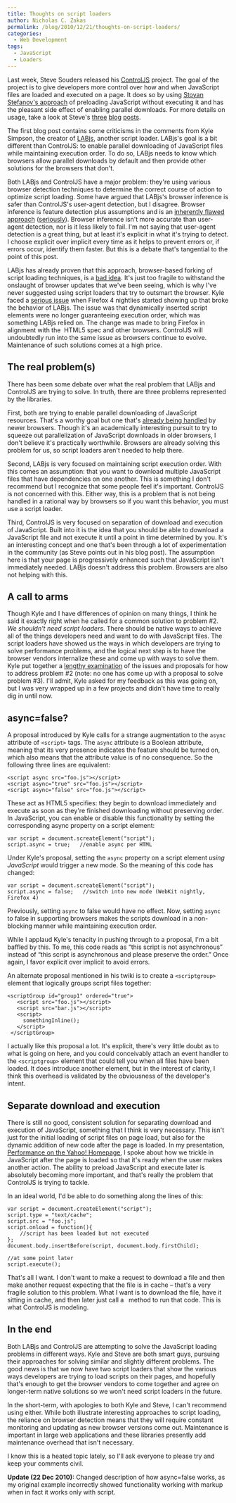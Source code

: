 ```yaml
---
title: Thoughts on script loaders
author: Nicholas C. Zakas
permalink: /blog/2010/12/21/thoughts-on-script-loaders/
categories:
  - Web Development
tags:
  - JavaScript
  - Loaders
---
```

Last week, Steve Souders released his [ControlJS][1] project. The goal of the project is to give developers more control over how and when JavaScript files are loaded and executed on a page. It does so by using [Stoyan Stefanov's approach][2] of preloading JavaScript without executing it and has the pleasant side effect of enabling parallel downloads. For more details on usage, take a look at Steve's [three][3] [blog][4] [posts][5].

The first blog post contains some criticisms in the comments from Kyle Simpson, the creator of [LABjs][6], another script loader. LABjs's goal is a bit different than ControlJS: to enable parallel downloading of JavaScript files while maintaining execution order. To do so, LABjs needs to know which browsers allow parallel downloads by default and then provide other solutions for the browsers that don't.

Both LABjs and ControlJS have a major problem: they're using various browser detection techniques to determine the correct course of action to optimize script loading. Some have argued that LABjs's browser inference is safer than ControlJS's user-agent detection, but I disagree. Browser inference is feature detection plus assumptions and is an [inherently flawed approach][7] ([seriously][8]). Browser inference isn't more accurate than user-agent detection, nor is it less likely to fail. I'm not saying that user-agent detection is a great thing, but at least it's explicit in what it's trying to detect. I choose explicit over implicit every time as it helps to prevent errors or, if errors occur, identify them faster. But this is a debate that's tangential to the point of this post.

LABjs has already proven that this approach, browser-based forking of script loading techniques, is a [bad idea][9]. It's just too fragile to withstand the onslaught of browser updates that we've been seeing, which is why I've never suggested using script loaders that try to outsmart the browser. Kyle faced a [serious issue][10] when Firefox 4 nightlies started showing up that broke the behavior of LABjs. The issue was that dynamically inserted script elements were no longer guaranteeing execution order, which was something LABjs relied on. The change was made to bring Firefox in alignment with the  HTML5 spec and other browsers. ControlJS will undoubtedly run into the same issue as browsers continue to evolve. Maintenance of such solutions comes at a high price.

## The real problem(s)

There has been some debate over what the real problem that LABjs and ControlJS are trying to solve. In truth, there are three problems represented by the libraries.

First, both are trying to enable parallel downloading of JavaScript resources. That's a worthy goal but one that's [already being handled][11] by newer browsers. Though it's an academically interesting pursuit to try to squeeze out parallelization of JavaScript downloads in older browsers, I don't believe it's practically worthwhile. Browsers are already solving this problem for us, so script loaders aren't needed to help there.

Second, LABjs is very focused on maintaining script execution order. With this comes an assumption: that you want to download multiple JavaScript files that have dependencies on one another. This is something I don't recommend but I recognize that some people feel it's important. ControlJS is not concerned with this. Either way, this is a problem that is not being handled in a rational way by browsers so if you want this behavior, you must use a script loader.

Third, ControlJS is very focused on separation of download and execution of JavaScript. Built into it is the idea that you should be able to download a JavaScript file and not execute it until a point in time determined by you. It's an interesting concept and one that's been through a lot of experimentation in the community (as Steve points out in his blog post). The assumption here is that your page is progressively enhanced such that JavaScript isn't immediately needed. LABjs doesn't address this problem. Browsers are also not helping with this.

## A call to arms

Though Kyle and I have differences of opinion on many things, I think he said it exactly right when he called for a common solution to problem #2. *We shouldn't need script loaders*. There should be native ways to achieve all of the things developers need and want to do with JavaScript files. The script loaders have showed us the ways in which developers are trying to solve performance problems, and the logical next step is to have the browser vendors internalize these and come up with ways to solve them. Kyle put together a [lengthy examination][12] of the issues and proposals for how to address problem #2 (note: no one has come up with a proposal to solve problem #3). I'll admit, Kyle asked for my feedback as this was going on, but I was very wrapped up in a few projects and didn't have time to really dig in until now.

## async=false?

A proposal introduced by Kyle calls for a strange augmentation to the `async` attribute of `<script>` tags. The `async` attribute is a Boolean attribute, meaning that its very presence indicates the feature should be turned on, which also means that the attribute value is of no consequence. So the following three lines are equivalent:

    <script async src="foo.js"></script>
    <script async="true" src="foo.js"></script>
    <script async="false" src="foo.js"></script>
    

These act as HTML5 specifies: they begin to download immediately and execute as soon as they're finished downloading without preserving order. In JavaScript, you can enable or disable this functionality by setting the corresponding async property on a script element:

    var script = document.screateElement("script");
    script.async = true;   //enable async per HTML
    

Under Kyle's proposal, setting the `async` property on a script element *using JavaScript* would trigger a new mode. So the meaning of this code has changed:

    var script = document.screateElement("script");
    script.async = false;   //switch into new mode (WebKit nightly, Firefox 4)
    

Previously, setting `async` to false would have no effect. Now, setting `async `to false in supporting browsers makes the scripts download in a non-blocking manner while maintaining execution order.

While I applaud Kyle's tenacity in pushing through to a proposal, I'm a bit baffled by this. To me, this code reads as &#8220;this script is not asynchronous&#8221; instead of &#8220;this script is asynchronous and please preserve the order.&#8221; Once again, I favor explicit over implicit to avoid errors.

An alternate proposal mentioned in his twiki is to create a `<scriptgroup>` element that logically groups script files together:

    <scriptGroup id="group1" ordered="true">
       <script src="foo.js"></script>
       <script src="bar.js"></script>
       <script>
         somethingInline();
       </script>
     </scriptGroup>
    

I actually like this proposal a lot. It's explicit, there's very little doubt as to what is going on here, and you could conceivably attach an event handler to the `<scriptgroup>` element that could tell you when all files have been loaded. It does introduce another element, but in the interest of clarity, I think this overhead is validated by the obviousness of the developer's intent.

## Separate download and execution

There is still no good, consistent solution for separating download and execution of JavaScript, something that I think is very necessary. This isn't just for the initial loading of script files on page load, but also for the dynamic addition of new code after the page is loaded. In my presentation, [Performance on the Yahoo! Homepage][13], I spoke about how we trickle in JavaScript after the page is loaded so that it's ready when the user makes another action. The ability to preload JavaScript and execute later is absolutely becoming more important, and that's really the problem that ControlJS is trying to tackle.

In an ideal world, I'd be able to do something along the lines of this:

    var script = document.createElement("script");
    script.type = "text/cache";
    script.src = "foo.js";
    script.onload = function(){
        //script has been loaded but not executed
    };
    document.body.insertBefore(script, document.body.firstChild);
    
    //at some point later
    script.execute();

That's all I want. I don't want to make a request to download a file and then make another request expecting that the file is in cache &#8211; that's a very fragile solution to this problem. What I want is to download the file, have it sitting in cache, and then later just call a` ` method to run that code. This is what ControlJS is modeling.

## In the end

Both LABjs and ControlJS are attempting to solve the JavaScript loading problems in different ways. Kyle and Steve are both smart guys, pursuing their approaches for solving similar and slightly different problems. The good news is that we now have two script loaders that show the various ways developers are trying to load scripts on their pages, and hopefully that's enough to get the browser vendors to come together and agree on longer-term native solutions so we won't need script loaders in the future.

In the short-term, with apologies to both Kyle and Steve, I can't recommend using either. While both illustrate interesting approaches to script loading, the reliance on browser detection means that they will require constant monitoring and updating as new browser versions come out. Maintenance is important in large web applications and these libraries presently add maintenance overhead that isn't necessary.

I know this is a heated topic lately, so I'll ask everyone to please try and keep your comments civil.

**Update (22 Dec 2010):** Changed description of how async=false works, as my original example incorrectly showed functionality working with markup when in fact it works only with script.

 [1]: http://stevesouders.com/controljs/
 [2]: http://www.phpied.com/preload-cssjavascript-without-execution/
 [3]: http://www.stevesouders.com/blog/2010/12/15/controljs-part-1/
 [4]: http://www.stevesouders.com/blog/2010/12/15/controljs-part-2/
 [5]: http://www.stevesouders.com/blog/2010/12/15/controljs-part-3/
 [6]: http://labjs.com
 [7]: {{site.url}}/blog/2009/12/29/feature-detection-is-not-browser-detection/
 [8]: https://twitter.com/getify/status/26109887817
 [9]: http://blog.getify.com/2010/10/ff4-script-loaders-and-order-preservation/comment-page-1/#comment-748
 [10]: http://blog.getify.com/2010/10/ff4-script-loaders-and-order-preservation/
 [11]: http://www.stevesouders.com/blog/2009/04/27/loading-scripts-without-blocking/
 [12]: http://wiki.whatwg.org/wiki/Dynamic_Script_Execution_Order
 [13]: http://www.slideshare.net/nzakas/performance-yahoohomepage
